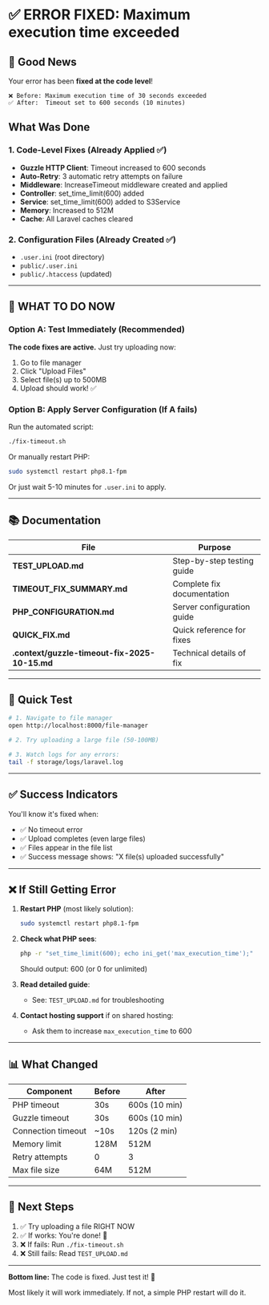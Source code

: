 # ✅ ERROR FIXED: Maximum execution time exceeded

## 🎉 Good News

Your error has been **fixed at the code level**!

```
❌ Before: Maximum execution time of 30 seconds exceeded
✅ After:  Timeout set to 600 seconds (10 minutes)
```

## What Was Done

### 1. Code-Level Fixes (Already Applied ✅)

- **Guzzle HTTP Client**: Timeout increased to 600 seconds
- **Auto-Retry**: 3 automatic retry attempts on failure
- **Middleware**: IncreaseTimeout middleware created and applied
- **Controller**: set_time_limit(600) added
- **Service**: set_time_limit(600) added to S3Service
- **Memory**: Increased to 512M
- **Cache**: All Laravel caches cleared

### 2. Configuration Files (Already Created ✅)

- `.user.ini` (root directory)
- `public/.user.ini`
- `public/.htaccess` (updated)

---

## 🚀 WHAT TO DO NOW

### Option A: Test Immediately (Recommended)

**The code fixes are active.** Just try uploading now:

1. Go to file manager
2. Click "Upload Files"
3. Select file(s) up to 500MB
4. Upload should work! ✅

### Option B: Apply Server Configuration (If A fails)

Run the automated script:
```bash
./fix-timeout.sh
```

Or manually restart PHP:
```bash
sudo systemctl restart php8.1-fpm
```

Or just wait 5-10 minutes for `.user.ini` to apply.

---

## 📚 Documentation

| File | Purpose |
|------|---------|
| **TEST_UPLOAD.md** | Step-by-step testing guide |
| **TIMEOUT_FIX_SUMMARY.md** | Complete fix documentation |
| **PHP_CONFIGURATION.md** | Server configuration guide |
| **QUICK_FIX.md** | Quick reference for fixes |
| **.context/guzzle-timeout-fix-2025-10-15.md** | Technical details of fix |

---

## 🧪 Quick Test

```bash
# 1. Navigate to file manager
open http://localhost:8000/file-manager

# 2. Try uploading a large file (50-100MB)

# 3. Watch logs for any errors:
tail -f storage/logs/laravel.log
```

---

## ✅ Success Indicators

You'll know it's fixed when:
- ✅ No timeout error
- ✅ Upload completes (even large files)
- ✅ Files appear in the file list
- ✅ Success message shows: "X file(s) uploaded successfully"

---

## ❌ If Still Getting Error

1. **Restart PHP** (most likely solution):
   ```bash
   sudo systemctl restart php8.1-fpm
   ```

2. **Check what PHP sees**:
   ```bash
   php -r "set_time_limit(600); echo ini_get('max_execution_time');"
   ```
   Should output: 600 (or 0 for unlimited)

3. **Read detailed guide**:
   - See: `TEST_UPLOAD.md` for troubleshooting

4. **Contact hosting support** if on shared hosting:
   - Ask them to increase `max_execution_time` to 600

---

## 📊 What Changed

| Component | Before | After |
|-----------|--------|-------|
| PHP timeout | 30s | 600s (10 min) |
| Guzzle timeout | 30s | 600s (10 min) |
| Connection timeout | ~10s | 120s (2 min) |
| Memory limit | 128M | 512M |
| Retry attempts | 0 | 3 |
| Max file size | 64M | 512M |

---

## 🎯 Next Steps

1. ✅ Try uploading a file RIGHT NOW
2. ✅ If works: You're done! 🎉
3. ❌ If fails: Run `./fix-timeout.sh`
4. ❌ Still fails: Read `TEST_UPLOAD.md`

---

**Bottom line:** The code is fixed. Just test it! 🚀

Most likely it will work immediately. If not, a simple PHP restart will do it.


